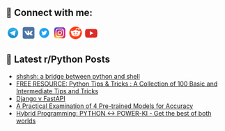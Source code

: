## 🔎 Connect with me:
[<img src="https://github.com/bullbesh/bullbesh/blob/main/images/Telegram.png" width="32" height="32" />](https://t.me/bullbesh)
[<img src="https://github.com/bullbesh/bullbesh/blob/main/images/VK.png" width="32" height="32" />](https://vk.com/bullbesh)
[<img src="https://github.com/bullbesh/bullbesh/blob/main/images/Twitter.png" width="32" height="32" />](https://twitter.com/bullbesh1)
[<img src="https://github.com/bullbesh/bullbesh/blob/main/images/Instagram.png" width="32" height="32" />](https://www.instagram.com/bullbesh)
[<img src="https://github.com/bullbesh/bullbesh/blob/main/images/Reddit.png" width="32" height="32" />](https://www.reddit.com/user/bullbesh)
[<img src="https://github.com/bullbesh/bullbesh/blob/main/images/YouTube.png" width="32" height="32" />](https://www.youtube.com/channel/UCtfjRs6uzgq5mfm8S06WTcg)

## 📕 Latest r/Python Posts
<!-- BLOG-POST-LIST:START -->
- [shshsh: a bridge between python and shell](https://www.reddit.com/r/Python/comments/16q6gcw/shshsh_a_bridge_between_python_and_shell/)
- [FREE RESOURCE: Python Tips &amp; Tricks : A Collection of 100 Basic and Intermediate Tips and Tricks](https://www.reddit.com/r/Python/comments/16q64xe/free_resource_python_tips_tricks_a_collection_of/)
- [Django v FastAPI](https://www.reddit.com/r/Python/comments/16q60g4/django_v_fastapi/)
- [A Practical Examination of 4 Pre-trained Models for Accuracy](https://www.reddit.com/r/Python/comments/16q5301/a_practical_examination_of_4_pretrained_models/)
- [Hybrid Programming: PYTHON &lt;-&gt; POWER-KI - Get the best of both worlds](https://www.reddit.com/r/Python/comments/16q2fxw/hybrid_programming_python_powerki_get_the_best_of/)
<!-- BLOG-POST-LIST:END -->
